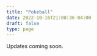 ```yaml
---
title: "Pokeball"
date: 2022-10-16T21:00:36-04:00
draft: false
type: page
---
```


Updates coming soon.